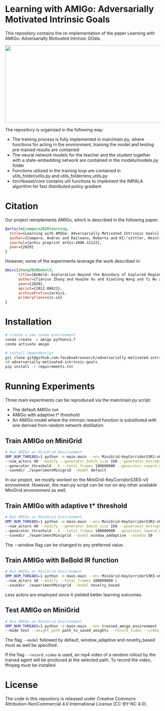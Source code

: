 
# Learning with AMIGo: Adversarially Motivated Intrinsic Goals
This repository contains the re-implementation of the paper Learning with AMIGo: Adversarially Motivated Intrinsic GOals. 

<p align="center">
  <img width="604" height="252" src="https://github.com/allepalma/adversarially-motivated-intrinsic-goals/blob/master/resources/amigo.png">
</p>

The repository is organized in the following way:
* The training process is fully implemented in main/main.py, where functions for acting in the environment, training the model and testing pre-trained results are contained 
* The neural network models for the teacher and the student together with a state-embedding network are contained in the models/models.py folder
* Functions utilized in the training loop are contained in utils_folder/utils.py and utils_folder/env_utils.py
* torchbeast/core contains util functions to implement the IMPALA algorithm for fast distributed policy gradient 

# Citation

Our project reimplements AMIGo, which is described in the following paper:

```bib
@article{campero2020learning,
  title={Learning with AMIGo: Adversarially Motivated Intrinsic Goals},
  author={Campero, Andres and Raileanu, Roberta and K{\"u}ttler, Heinrich and Tenenbaum, Joshua B and Rockt{\"a}schel, Tim and Grefenstette, Edward},
  journal={arXiv preprint arXiv:2006.12122},
  year={2020}
}
```

However, some of the experiments leverage the work described in:

```bib
@misc{zhang2020bebold,
      title={BeBold: Exploration Beyond the Boundary of Explored Regions}, 
      author={Tianjun Zhang and Huazhe Xu and Xiaolong Wang and Yi Wu and Kurt Keutzer and Joseph E. Gonzalez and Yuandong Tian},
      year={2020},
      eprint={2012.08621},
      archivePrefix={arXiv},
      primaryClass={cs.LG}
}
```

# Installation

```bash
# create a new conda environment
conda create -n amigo python=3.7
conda activate amigo

# install dependencies
git clone git@github.com:facebookresearch/adversarially-motivated-intrinsic-goals.git
cd adversarially-motivated-intrinsic-goals
pip install -r requirements.txt
```

# Running Experiments

Three main experiments can be reproduced via the main/main.py script:
* The default AMIGo run
* AMIGo with adaptive t* threshold
* An AMIGo model where the intrinsic reward function is substituted with one derived from random network distillation 

## Train AMIGo on MiniGrid

```bash
# Run AMIGo on MiniGrid Environment
OMP_NUM_THREADS=1 python -m main.main --env MiniGrid-KeyCorridorS3R3-v0 \
--num_actors 40 --modify --generator_batch_size 150 --generator_entropy_cost .05 \
--generator_threshold -.5 --total_frames 100000000 --generator_reward_negative -.3 \
--savedir ./experimentMinigrid --model default
```

In our project, we mostly worked on the MiniGrid-KeyCorridorS3R3-v0 envronment. However, the main.py script can be run
on any other available MiniGrid envoronment as well. 

## Train AMIGo with adaptive t* threshold

```bash
# Run AMIGo on MiniGrid Environment
OMP_NUM_THREADS=1 python -m main.main --env MiniGrid-KeyCorridorS3R3-v0 \
--num_actors 40 --modify --generator_batch_size 150 --generator_entropy_cost .05 \
--generator_threshold -.5 --total_frames 100000000 --generator_reward_negative -.3 \
--savedir ./experimentMinigrid --model window_addaptive --window 50
```
The --window flag can be changed to any preferred value. 

## Train AMIGo with BeBold IR function

```bash
# Run AMIGo on MiniGrid Environment
OMP_NUM_THREADS=1 python -m main.main --env MiniGrid-KeyCorridorS3R3-v0 \
--num_actors 10 --modify --total_frames 100000000 \
--savedir ./experimentMinigrid --model novelty_based
```

Less actors are employed since it yielded better learning outcomes. 

## Test AMIGo on MiniGrid

```bash
# Run AMIGo on MiniGrid Environment
OMP_NUM_THREADS=1 python -m main.main --env trained_amigo_environment  \
--mode test --weight_path path_to_saved_weights --record_video --video_path path_to_video.mp4
```

The flag ```--model``` followed by default, window_adaptive and novelty_based must as well be specified.

If the flag ```--record_video``` is used, an mp4 video of a random rollout by the trained agent will be produced at the selected path. To record the video, ffmpeg must be installed.



# License

The code in this repository is released under Creative Commons Attribution-NonCommercial 4.0 International License (CC-BY-NC 4.0).
